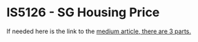 # IS5126 - SG Housing Price
If needed here is the link to the [medium article, there are 3 parts.](https://medium.com/@michael.wy.ong/web-scrape-geospatial-data-analyse-singapores-property-price-part-i-276caba320b)